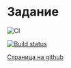 # Задание 

![CI](https://github.com/satriks/ajh_tooltip_task1/actions/workflows/web.yml/badge.svg)

[![Build status](https://ci.appveyor.com/api/projects/status/2u48nsq0hiwep0ii?svg=true)](https://ci.appveyor.com/project/satriks/ajh-tooltip-task1)

<a href=https://satriks.github.io/ajh_tooltip_task1 target=”_blank”>Страница на github</a>
